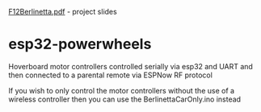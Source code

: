 [F12Berlinetta.pdf](https://github.com/DaveZG/esp32-powerwheels/files/7003254/F12Berlinetta.pdf) - project slides
# esp32-powerwheels
Hoverboard motor controllers controlled serially via esp32 and UART and then connected to a parental remote via ESPNow RF protocol

If you wish to only control the motor controllers without the use of a wireless controller then you can use the BerlinettaCarOnly.ino instead
